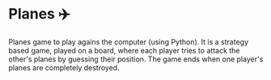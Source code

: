 # Planes ✈️

Planes game to play agains the computer (using Python). It is a strategy based game, played on a board, where each player tries to attack the other's planes by guessing their position. The game ends when one player's planes are completely destroyed.
